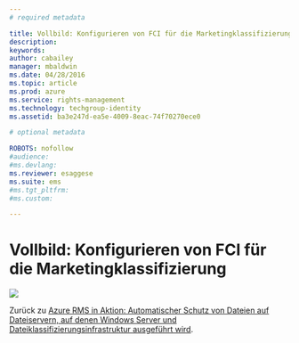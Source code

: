 ```yaml
---
# required metadata

title: Vollbild: Konfigurieren von FCI für die Marketingklassifizierung | Azure RMS
description:
keywords:
author: cabailey
manager: mbaldwin
ms.date: 04/28/2016
ms.topic: article
ms.prod: azure
ms.service: rights-management
ms.technology: techgroup-identity
ms.assetid: ba3e247d-ea5e-4009-8eac-74f70270ece0

# optional metadata

ROBOTS: nofollow
#audience:
#ms.devlang:
ms.reviewer: esaggese
ms.suite: ems
#ms.tgt_pltfrm:
#ms.custom:

---
```


# Vollbild: Konfigurieren von FCI für die Marketingklassifizierung
![](./media/AzRMS_ExampleFCI_Configuration.png)

Zurück zu [Azure RMS in Aktion: Automatischer Schutz von Dateien auf Dateiservern, auf denen Windows Server und Dateiklassifizierungsinfrastruktur ausgeführt wird](http://technet.microsoft.com/library/jj585026.aspx).



<!--HONumber=Apr16_HO3-->


